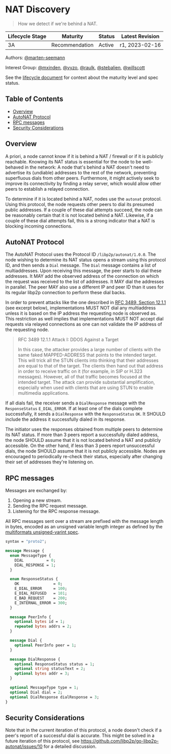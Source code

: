 # NAT Discovery  <!-- omit in toc -->
> How we detect if we're behind a NAT.

| Lifecycle Stage | Maturity       | Status | Latest Revision |
|-----------------|----------------|--------|-----------------|
| 3A              | Recommendation | Active | r1, 2023-02-16  |


Authors: [@marten-seemann]

Interest Group: [@mxinden], [@vyzo], [@raulk], [@stebalien], [@willscott]

[@marten-seemann]: https://github.com/marten-seemann
[@mxinden]: https://github.com/mxinden/
[@vyzo]: https://github.com/vyzo
[@raulk]: https://github.com/raulk
[@stebalien]: https://github.com/stebalien
[@willscott]: https://github.com/willscott

See the [lifecycle document][lifecycle-spec] for context about the maturity level
and spec status.

[lifecycle-spec]: https://github.com/libp2p/specs/blob/master/00-framework-01-spec-lifecycle.md

## Table of Contents  <!-- omit in toc -->

- [Overview](#overview)
- [AutoNAT Protocol](#autonat-protocol)
- [RPC messages](#rpc-messages)
- [Security Considerations](#security-considerations)

## Overview

A priori, a node cannot know if it is behind a NAT / firewall or if it is
publicly reachable. Knowing its NAT status is essential for the node to be
well-behaved in the network: A node that's behind a NAT doesn't need to
advertise its (undiable) addresses to the rest of the network, preventing
superfluous dials from other peers. Furthermore, it might actively seek to
improve its connectivity by finding a relay server, which would allow other
peers to establish a relayed connection.

To determine if it is located behind a NAT, nodes use the `autonat` protocol.
Using this protocol, the node requests other peers to dial its presumed public
addresses. If a couple of these dial attempts succeed, the node can be reasonably
certain that it is not located behind a NAT. Likewise, if a couple of these dial
attempts fail, this is a strong indicator that a NAT is blocking incoming
connections.

## AutoNAT Protocol

The AutoNAT Protocol uses the Protocol ID `/libp2p/autonat/1.0.0`. The node
wishing to determine its NAT status opens a stream using this protocol ID, and
then sends a `Dial` message. The `Dial` message contains a list of multiaddresses.
Upon receiving this message, the peer starts to dial these addresses. It MAY
add the observed address of the connection on which the request was received to
the list of addresses. It MAY dial the addresses in parallel.
The peer MAY also use a different IP and peer ID than
it uses for its regular libp2p connection to perform these dial backs.

In order to prevent attacks like the one described in [RFC 3489, Section
12.1.1](https://www.rfc-editor.org/rfc/rfc3489#section-12.1.1) (see excerpt
below), implementations MUST NOT dial any multiaddress unless it is based on the
IP address the requesting node is observed as. This restriction as well implies that
implementations MUST NOT accept dial requests via relayed connections as one can
not validate the IP address of the requesting node.

> RFC 3489 12.1.1 Attack I: DDOS Against a Target
>
> In this case, the attacker provides a large number of clients with the same
> faked MAPPED-ADDRESS that points to the intended target. This will trick all
> the STUN clients into thinking that their addresses are equal to that of the
> target. The clients then hand out that address in order to receive traffic on
> it (for example, in SIP or H.323 messages). However, all of that traffic
> becomes focused at the intended target. The attack can provide substantial
> amplification, especially when used with clients that are using STUN to enable
> multimedia applications.

If all dials fail, the receiver sends a `DialResponse` message with the
`ResponseStatus` `E_DIAL_ERROR`. If at least one of the dials complete
successfully, it sends a `DialResponse` with the `ResponseStatus` `OK`. It
SHOULD include the address it successfully dialed in its response.

The initiator uses the responses obtained from multiple peers to determine its
NAT status. If more than 3 peers report a successfully dialed address, the node
SHOULD assume that it is not located behind a NAT and publicly accessible. On
the other hand, if less than 3 peers report unsuccessful dials, the node SHOULD
assume that it is not publicly accessible.
Nodes are encouraged to periodically re-check their status, especially after
changing their set of addresses they're listening on.

## RPC messages

Messages are exchanged by:

1. Opening a new stream.
2. Sending the RPC request message.
3. Listening for the RPC response message.

All RPC messages sent over a stream are prefixed with the message length in
bytes, encoded as an unsigned variable length integer as defined by the
[multiformats unsigned-varint spec][uvarint-spec].

```proto
syntax = "proto2";

message Message {
  enum MessageType {
    DIAL          = 0;
    DIAL_RESPONSE = 1;
  }

  enum ResponseStatus {
    OK               = 0;
    E_DIAL_ERROR     = 100;
    E_DIAL_REFUSED   = 101;
    E_BAD_REQUEST    = 200;
    E_INTERNAL_ERROR = 300;
  }

  message PeerInfo {
    optional bytes id = 1;
    repeated bytes addrs = 2;
  }

  message Dial {
    optional PeerInfo peer = 1;
  }

  message DialResponse {
    optional ResponseStatus status = 1;
    optional string statusText = 2;
    optional bytes addr = 3;
  }

  optional MessageType type = 1;
  optional Dial dial = 2;
  optional DialResponse dialResponse = 3;
}
```

## Security Considerations

Note that in the current iteration of this protocol, a node doesn't check if
a peer's report of a successful dial is accurate. This might be solved in a
future iteration of this protocol, see
https://github.com/libp2p/go-libp2p-autonat/issues/10 for a detailed discussion.

[uvarint-spec]: https://github.com/multiformats/unsigned-varint
